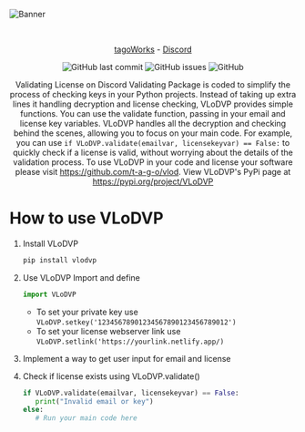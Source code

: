 ![Banner](./banner.png)
<div align="center">
    </a>
    <br />
    
   [tagoWorks](https://tago.works/) - [Discord](https://tago.works/discord)
   
   ![GitHub last commit](https://img.shields.io/github/last-commit/t-a-g-o/vlod)
   ![GitHub issues](https://img.shields.io/github/issues-raw/t-a-g-o/vlod)
   ![GitHub](https://img.shields.io/github/license/t-a-g-o/vlod)

  Validating License on Discord Validating Package is coded to simplify the process of checking keys in your Python projects. Instead of taking up extra lines it handling decryption and license checking, VLoDVP provides simple functions. You can use the validate function, passing in your email and license key variables. VLoDVP handles all the decryption and checking behind the scenes, allowing you to focus on your main code. For example, you can use `if VLoDVP.validate(emailvar, licensekeyvar) == False:` to quickly check if a license is valid, without worrying about the details of the validation process. To use VLoDVP in your code and license your software please visit https://github.com/t-a-g-o/vlod. View VLoDVP's PyPi page at https://pypi.org/project/VLoDVP

</div>

# How to use VLoDVP

1. Install VLoDVP

   ```sh
   pip install vlodvp
   ```

2. Use VLoDVP
   Import and define
   ```py
   import VLoDVP
   ```

   * To set your private key use `VLoDVP.setkey('12345678901234567890123456789012')`
   * To set your license webserver link use `VLoDVP.setlink('https://yourlink.netlify.app/)`

3. Implement a way to get user input for email and license

4. Check if license exists using VLoDVP.validate()
   ```py
   if VLoDVP.validate(emailvar, licensekeyvar) == False:
      print("Invalid email or key")
   else:
      # Run your main code here
   ```
